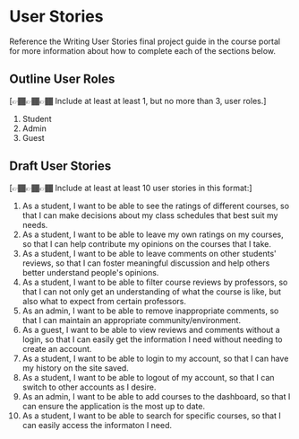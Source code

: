# User Stories

Reference the Writing User Stories final project guide in the course portal for more information about how to complete each of the sections below.

## Outline User Roles

[👉🏾👉🏾👉🏾 Include at least at least 1, but no more than 3, user roles.]

1. Student
2. Admin
3. Guest

## Draft User Stories

[👉🏾👉🏾👉🏾 Include at least at least 10 user stories in this format:]
1. As a student, I want to be able to see the ratings of different courses, so that I can make decisions about my class schedules that best suit my needs.
2. As a student, I want to be able to leave my own ratings on my courses, so that I can help contribute my opinions on the courses that I take.
3. As a student, I want to be able to leave comments on other students' reviews, so that I can foster meaningful discussion and help others better understand people's opinions.
4. As a student, I want to be able to filter course reviews by professors, so that I can not only get an understanding of what the course is like, but also what to expect from certain professors.
5. As an admin, I want to be able to remove inappropriate comments, so that I can maintain an appropriate community/environment.
6. As a guest, I want to be able to view reviews and comments without a login, so that I can easily get the information I need without needing to create an account.
7. As a student, I want to be able to login to my account, so that I can have my history on the site saved.
8. As a student, I want to be able to logout of my account, so that I can switch to other accounts as I desire.
9. As an admin, I want to be able to add courses to the dashboard, so that I can ensure the application is the most up to date.
10. As a student, I want to be able to search for specific courses, so that I can easily access the informaton I need. 